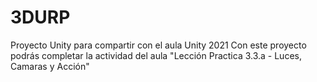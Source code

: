 # 3DURP
Proyecto Unity para compartir con el aula Unity 2021
Con este proyecto podrás completar la actividad del aula "Lección Practica 3.3.a - Luces, Camaras y Acción"
